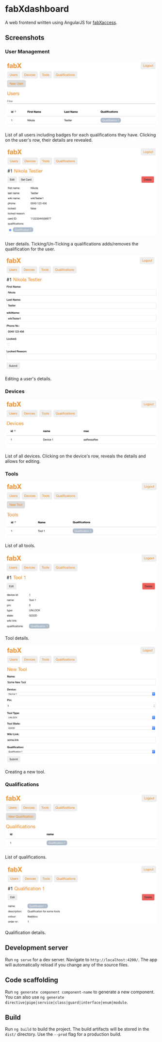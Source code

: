 # fabXdashboard

A web frontend written using AngularJS for [fabXaccess](https://github.com/sschaeffner/fabXaccess).

## Screenshots

### User Management

![Users List](screenshots/users-list.png?raw=true)

List of all users including badges for each qualifications they have. Clicking on the user's row, their details are revealed.

![Users Details](screenshots/users-details.png?raw=true)

User details. Ticking/Un-Ticking a qualifications adds/removes the qualification for the user. 

![User Edit](screenshots/users-edit.png?raw=true)

Editing a user's details.

### Devices

![Devices List](screenshots/devices-list.png?raw=true)

List of all devices. Clicking on the device's row, reveals the details and allows for editing.

### Tools

![Tools List](screenshots/tools-list.png?raw=true)

List of all tools. 

![Tools Details](screenshots/tools-details.png?raw=true)

Tool details.

![Tools Create](screenshots/tools-create.png?raw=true)

Creating a new tool. 

### Qualifications

![Qualifications List](screenshots/qualifications-list.png?raw=true)

List of qualifications.

![Qualification Details](screenshots/qualifications-details.png?raw=true)

Qualification details.

## Development server

Run `ng serve` for a dev server. Navigate to `http://localhost:4200/`. The app will automatically reload if you change any of the source files.

## Code scaffolding

Run `ng generate component component-name` to generate a new component. You can also use `ng generate directive|pipe|service|class|guard|interface|enum|module`.

## Build

Run `ng build` to build the project. The build artifacts will be stored in the `dist/` directory. Use the `--prod` flag for a production build.

